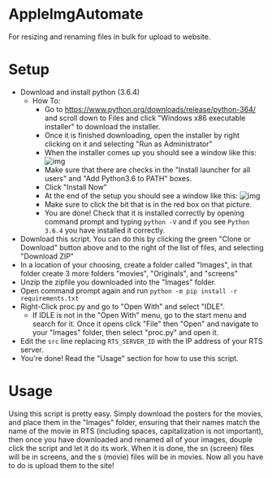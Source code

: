 # AppleImgAutomate
For resizing and renaming files in bulk for upload to website.

# Setup
* Download and install python (3.6.4)
  * How To: 
    * Go to https://www.python.org/downloads/release/python-364/ and scroll down to Files and click "Windows x86 executable installer" to download the installer.
    * Once it is finished downloading, open the installer by right clicking on it and selecting "Run as Administrator"
    * When the installer comes up you should see a window like this: ![img](https://www.ics.uci.edu/~pattis/common/handouts/pythoneclipsejava/images/python/pythonsetup.jpg)
    * Make sure that there are checks in the "Install launcher for all users" and "Add Python3.6 to PATH" boxes.
    * Click "Install Now"
    * At the end of the setup you should see a window like this: ![img](https://www.datasciencelearner.com/wp-content/uploads/2018/01/Python-3.6-Setup2.png)
    * Make sure to click the bit that is in the red box on that picture.
    * You are done! Check that it is installed correctly by opening command prompt and typing `python -V` and if you see `Python 3.6.4` you have installed it correctly.
* Download this script. You can do this by clicking the green "Clone or Download" button above and to the right of the list of files, and selecting "Download ZIP"
* In a location of your choosing, create a folder called "Images", in that folder create 3 more folders "movies", "Originals", and "screens"
* Unzip the zipfile you downloaded into the "Images" folder.
* Open command prompt again and run `python -m pip install -r requirements.txt`
* Right-Click proc.py and go to "Open With" and select "IDLE".
  * If IDLE is not in the "Open With" menu, go to the start menu and search for it. Once it opens click "File" then "Open" and navigate to your "Images" folder, then select "proc.py" and open it.
* Edit the `src` line replacing `RTS_SERVER_ID` with the IP address of your RTS server.
* You're done! Read the "Usage" section for how to use this script.

# Usage
Using this script is pretty easy. Simply download the posters for the movies, and place them in the "Images" folder, ensuring that their names match the name of the movie in RTS (including spaces, capitalization is not important), then once you have downloaded and renamed all of your images, douple click the script and let it do its work. When it is done, the sn (screen) files will be in screens, and the s (movie) files will be in movies. Now all you have to do is upload them to the site!
